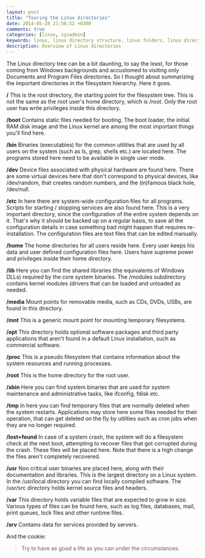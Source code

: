 ```yaml
---
layout: post
title: "Touring the Linux directories"
date: 2014-05-28 21:58:52 +0300
comments: true
categories: [linux, sysadmin]
keywords: linux, linux directory structure, linux folders, linux directories, linux directory hierarchy, linux folder hierarchy, linux filesystem, linux directories explained, linux directories description
description: Overview of Linux directories
---
```



The Linux directory tree can be a bit daunting, to say the least, for those coming from Windows backgrounds and accustomed to visiting only Documents and Program Files directories. So I thought about summarizing the important directories in the filesystem hierarchy. Here it goes.
<!-- more -->

**/** This is the root directory, the starting point for the filesystem tree. This is not the same as the root user's home directory, which is /root. Only the root user has write privileges inside this directory.

**/boot** Contains static files needed for booting. The boot loader, the initial RAM disk image and the Linux kernel are among the most important things you'll find here.

**/bin** Binaries (executables) for the common utilities that are used by all users on the system (such as ls, grep, shells etc.) are located here. The programs stored here need to be available in single user mode.

**/dev** Device files associated with physical hardware are found here. There are some virtual devices here that don't correspond to physical devices, like /dev/random, that creates random numbers, and the (in)famous black hole, /dev/null.

**/etc** In here there are system-wide configuration files for all programs. Scripts for starting / stopping services are also found here. This is a very important directory, since the configuration of the entire system depends on it. That's why it should be backed up on a regular basis, to save all the configuration details in case something bad might happen that requires re-installation. The configuration files are text files that can be edited manually.

**/home** The home directories for all users reside here. Every user keeps his data and user defined configuration files here. Users have supreme power and privileges inside their home directory.

**/lib** Here you can find the shared libraries (the equivalents of Windows DLLs) required by the core system binaries. The /modules subdirectory contains kernel modules (drivers that can be loaded and unloaded as needed.

**/media** Mount points for removable media, such as CDs, DVDs, USBs, are found in this directory.

**/mnt** This is a generic mount point for mounting temporary filesystems.

**/opt** This directory holds optional software packages and third party applications that aren't found in a default Linux installation, such as commercial software.

**/proc** This is a pseudo filesystem that contains information about the system resources and running processes.

**/root** This is the home directory for the root user.

**/sbin** Here you can find system binaries that are used for system maintenance and administrative tasks, like ifconfig, fdisk etc.

**/tmp** In here you can find temporary files that are normally deleted when the system restarts. Applications may store here some files needed for their operation, that can get deleted on the fly by utilities such as cron jobs when they are no longer required.

**/lost+found** In case of a system crash, the system will do a filesystem check at the next boot, attempting to recover files that got corrupted during the crash. These files will be placed here. Note that there is a high change the files aren't completely recovered.

**/usr** Non critical user binaries are placed here, along with their documentation and libraries. This is the largest directory on a Linux system. In the /usr/local directory you can find locally compiled software. The /usr/src directory holds kernel source files and headers.

**/var** This directory holds variable files that are expected to grow in size. Various types of files can be found here, such as log files, databases, mail, print queues, lock files and other runtime files.

**/srv** Contains data for services provided by servers.


And the cookie:

> Try to have as good a life as you can under the circumstances.
